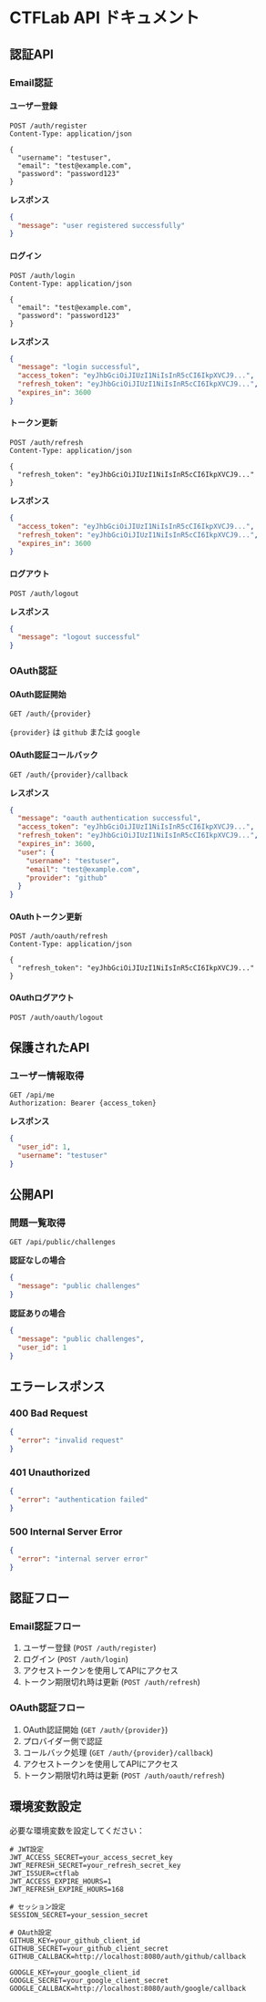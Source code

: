 # CTFLab API ドキュメント

## 認証API

### Email認証

#### ユーザー登録
```http
POST /auth/register
Content-Type: application/json

{
  "username": "testuser",
  "email": "test@example.com",
  "password": "password123"
}
```

**レスポンス**
```json
{
  "message": "user registered successfully"
}
```

#### ログイン
```http
POST /auth/login
Content-Type: application/json

{
  "email": "test@example.com",
  "password": "password123"
}
```

**レスポンス**
```json
{
  "message": "login successful",
  "access_token": "eyJhbGciOiJIUzI1NiIsInR5cCI6IkpXVCJ9...",
  "refresh_token": "eyJhbGciOiJIUzI1NiIsInR5cCI6IkpXVCJ9...",
  "expires_in": 3600
}
```

#### トークン更新
```http
POST /auth/refresh
Content-Type: application/json

{
  "refresh_token": "eyJhbGciOiJIUzI1NiIsInR5cCI6IkpXVCJ9..."
}
```

**レスポンス**
```json
{
  "access_token": "eyJhbGciOiJIUzI1NiIsInR5cCI6IkpXVCJ9...",
  "refresh_token": "eyJhbGciOiJIUzI1NiIsInR5cCI6IkpXVCJ9...",
  "expires_in": 3600
}
```

#### ログアウト
```http
POST /auth/logout
```

**レスポンス**
```json
{
  "message": "logout successful"
}
```

### OAuth認証

#### OAuth認証開始
```http
GET /auth/{provider}
```

`{provider}` は `github` または `google`

#### OAuth認証コールバック
```http
GET /auth/{provider}/callback
```

**レスポンス**
```json
{
  "message": "oauth authentication successful",
  "access_token": "eyJhbGciOiJIUzI1NiIsInR5cCI6IkpXVCJ9...",
  "refresh_token": "eyJhbGciOiJIUzI1NiIsInR5cCI6IkpXVCJ9...",
  "expires_in": 3600,
  "user": {
    "username": "testuser",
    "email": "test@example.com",
    "provider": "github"
  }
}
```

#### OAuthトークン更新
```http
POST /auth/oauth/refresh
Content-Type: application/json

{
  "refresh_token": "eyJhbGciOiJIUzI1NiIsInR5cCI6IkpXVCJ9..."
}
```

#### OAuthログアウト
```http
POST /auth/oauth/logout
```

## 保護されたAPI

### ユーザー情報取得
```http
GET /api/me
Authorization: Bearer {access_token}
```

**レスポンス**
```json
{
  "user_id": 1,
  "username": "testuser"
}
```

## 公開API

### 問題一覧取得
```http
GET /api/public/challenges
```

**認証なしの場合**
```json
{
  "message": "public challenges"
}
```

**認証ありの場合**
```json
{
  "message": "public challenges",
  "user_id": 1
}
```

## エラーレスポンス

### 400 Bad Request
```json
{
  "error": "invalid request"
}
```

### 401 Unauthorized
```json
{
  "error": "authentication failed"
}
```

### 500 Internal Server Error
```json
{
  "error": "internal server error"
}
```

## 認証フロー

### Email認証フロー
1. ユーザー登録 (`POST /auth/register`)
2. ログイン (`POST /auth/login`)
3. アクセストークンを使用してAPIにアクセス
4. トークン期限切れ時は更新 (`POST /auth/refresh`)

### OAuth認証フロー
1. OAuth認証開始 (`GET /auth/{provider}`)
2. プロバイダー側で認証
3. コールバック処理 (`GET /auth/{provider}/callback`)
4. アクセストークンを使用してAPIにアクセス
5. トークン期限切れ時は更新 (`POST /auth/oauth/refresh`)

## 環境変数設定

必要な環境変数を設定してください：

```env
# JWT設定
JWT_ACCESS_SECRET=your_access_secret_key
JWT_REFRESH_SECRET=your_refresh_secret_key
JWT_ISSUER=ctflab
JWT_ACCESS_EXPIRE_HOURS=1
JWT_REFRESH_EXPIRE_HOURS=168

# セッション設定
SESSION_SECRET=your_session_secret

# OAuth設定
GITHUB_KEY=your_github_client_id
GITHUB_SECRET=your_github_client_secret
GITHUB_CALLBACK=http://localhost:8080/auth/github/callback

GOOGLE_KEY=your_google_client_id
GOOGLE_SECRET=your_google_client_secret
GOOGLE_CALLBACK=http://localhost:8080/auth/google/callback
``` 